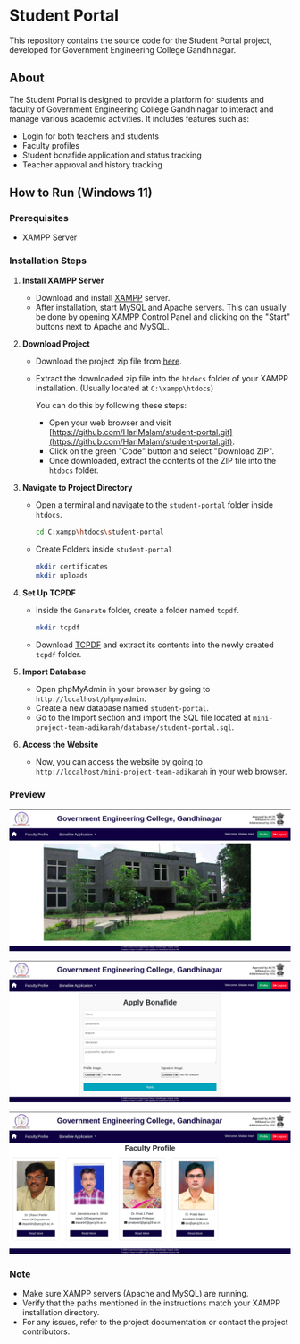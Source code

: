 # Student Portal

This repository contains the source code for the Student Portal project, developed for Government Engineering College Gandhinagar.

## About

The Student Portal is designed to provide a platform for students and faculty of Government Engineering College Gandhinagar to interact and manage various academic activities. It includes features such as:

- Login for both teachers and students
- Faculty profiles
- Student bonafide application and status tracking
- Teacher approval and history tracking

## How to Run (Windows 11)

### Prerequisites

- XAMPP Server

### Installation Steps

1. **Install XAMPP Server**

   - Download and install [XAMPP](https://www.apachefriends.org/index.html) server.
   - After installation, start MySQL and Apache servers. This can usually be done by opening XAMPP Control Panel and clicking on the "Start" buttons next to Apache and MySQL.

2. **Download Project**

   - Download the project zip file from [here](https://github.com/HariMalam/student-portal.git).
   - Extract the downloaded zip file into the `htdocs` folder of your XAMPP installation. (Usually located at `C:\xampp\htdocs`)

     You can do this by following these steps:

     - Open your web browser and visit [https://github.com/HariMalam/student-portal.git](https://github.com/HariMalam/student-portal.git).
     - Click on the green "Code" button and select "Download ZIP".
     - Once downloaded, extract the contents of the ZIP file into the `htdocs` folder.

3. **Navigate to Project Directory**

   - Open a terminal and navigate to the `student-portal` folder inside `htdocs`.

     ```bash
     cd C:xampp\htdocs\student-portal
     ```
   - Create Folders inside `student-portal`
      ```bash
     mkdir certificates
     mkdir uploads
     ```
     

4. **Set Up TCPDF**

   - Inside the `Generate` folder, create a folder named `tcpdf`.
      ```bash
     mkdir tcpdf
     ```
   - Download [TCPDF](https://github.com/tecnickcom/TCPDF) and extract its contents into the newly created `tcpdf` folder.

5. **Import Database**

   - Open phpMyAdmin in your browser by going to `http://localhost/phpmyadmin`.
   - Create a new database named `student-portal`.
   - Go to the Import section and import the SQL file located at `mini-project-team-adikarah/database/student-portal.sql`.

6. **Access the Website**
   - Now, you can access the website by going to `http://localhost/mini-project-team-adikarah` in your web browser.

### Preview

![Home Page](uploads/preview.png)

![Student Application](uploads/apply.png)

![Faculty Profiles](uploads/faculty.png)

### Note

- Make sure XAMPP servers (Apache and MySQL) are running.
- Verify that the paths mentioned in the instructions match your XAMPP installation directory.
- For any issues, refer to the project documentation or contact the project contributors.
